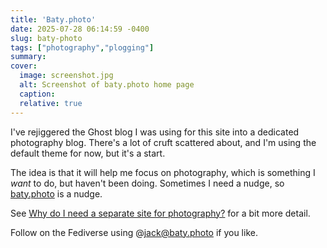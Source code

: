```yaml
---
title: 'Baty.photo'
date: 2025-07-28 06:14:59 -0400
slug: baty-photo
tags: ["photography","plogging"]
summary: 
cover: 
  image: screenshot.jpg
  alt: Screenshot of baty.photo home page
  caption: 
  relative: true
---
```


I've rejiggered the Ghost blog I was using for this site into a dedicated photography blog. There's a lot of cruft scattered about, and I'm using the default theme for now, but it's a start.

The idea is that it will help me focus on photography, which is something I _want_ to do, but haven't been doing. Sometimes I need a nudge, so [baty.photo](https://baty.photo) is a nudge.

See [Why do I need a separate site for photography?](https://baty.photo/2025/why-do-i-need-a-separate-site-for-photography/) for a bit more detail.

Follow on the Fediverse using @jack@baty.photo if you like.
